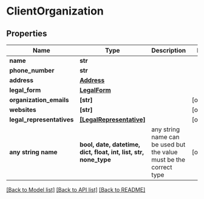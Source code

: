# ClientOrganization


## Properties
Name | Type | Description | Notes
------------ | ------------- | ------------- | -------------
**name** | **str** |  | 
**phone_number** | **str** |  | 
**address** | [**Address**](Address.md) |  | 
**legal_form** | [**LegalForm**](LegalForm.md) |  | 
**organization_emails** | **[str]** |  | [optional] 
**websites** | **[str]** |  | [optional] 
**legal_representatives** | [**[LegalRepresentative]**](LegalRepresentative.md) |  | [optional] 
**any string name** | **bool, date, datetime, dict, float, int, list, str, none_type** | any string name can be used but the value must be the correct type | [optional]

[[Back to Model list]](../README.md#documentation-for-models) [[Back to API list]](../README.md#documentation-for-api-endpoints) [[Back to README]](../README.md)


